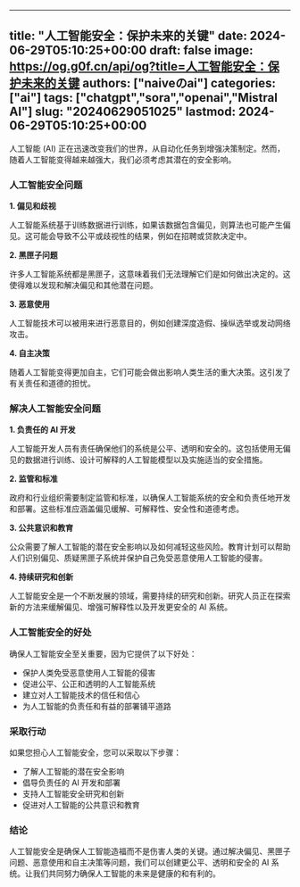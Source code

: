 
---
title: "人工智能安全：保护未来的关键"
date: 2024-06-29T05:10:25+00:00
draft: false
image: https://og.g0f.cn/api/og?title=人工智能安全：保护未来的关键
authors: ["naiveのai"]
categories: ["ai"]
tags: ["chatgpt","sora","openai","Mistral AI"]
slug: "20240629051025"
lastmod: 2024-06-29T05:10:25+00:00
---
人工智能 (AI) 正在迅速改变我们的世界，从自动化任务到增强决策制定。然而，随着人工智能变得越来越强大，我们必须考虑其潜在的安全影响。

### 人工智能安全问题

**1. 偏见和歧视**

人工智能系统基于训练数据进行训练，如果该数据包含偏见，则算法也可能产生偏见。这可能会导致不公平或歧视性的结果，例如在招聘或贷款决定中。

**2. 黑匣子问题**

许多人工智能系统都是黑匣子，这意味着我们无法理解它们是如何做出决定的。这使得难以发现和解决偏见和其他潜在问题。

**3. 恶意使用**

人工智能技术可以被用来进行恶意目的，例如创建深度造假、操纵选举或发动网络攻击。

**4. 自主决策**

随着人工智能变得更加自主，它们可能会做出影响人类生活的重大决策。这引发了有关责任和道德的担忧。

### 解决人工智能安全问题

**1. 负责任的 AI 开发**

人工智能开发人员有责任确保他们的系统是公平、透明和安全的。这包括使用无偏见的数据进行训练、设计可解释的人工智能模型以及实施适当的安全措施。

**2. 监管和标准**

政府和行业组织需要制定监管和标准，以确保人工智能系统的安全和负责任地开发和部署。这些标准应涵盖偏见缓解、可解释性、安全性和道德考虑。

**3. 公共意识和教育**

公众需要了解人工智能的潜在安全影响以及如何减轻这些风险。教育计划可以帮助人们识别偏见、质疑黑匣子系统并保护自己免受恶意使用人工智能的侵害。

**4. 持续研究和创新**

人工智能安全是一个不断发展的领域，需要持续的研究和创新。研究人员正在探索新的方法来缓解偏见、增强可解释性以及开发更安全的 AI 系统。

### 人工智能安全的好处

确保人工智能安全至关重要，因为它提供了以下好处：

* 保护人类免受恶意使用人工智能的侵害
* 促进公平、公正和透明的人工智能系统
* 建立对人工智能技术的信任和信心
* 为人工智能的负责任和有益的部署铺平道路

### 采取行动

如果您担心人工智能安全，您可以采取以下步骤：

* 了解人工智能的潜在安全影响
* 倡导负责任的 AI 开发和部署
* 支持人工智能安全研究和创新
* 促进对人工智能的公共意识和教育

### 结论

人工智能安全是确保人工智能造福而不是伤害人类的关键。通过解决偏见、黑匣子问题、恶意使用和自主决策等问题，我们可以创建更公平、透明和安全的 AI 系统。让我们共同努力确保人工智能的未来是健康的和有利的。